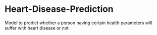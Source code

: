# Heart-Disease-Prediction
Model to predict whether a person having certain health parameters will suffer with heart disease or not
